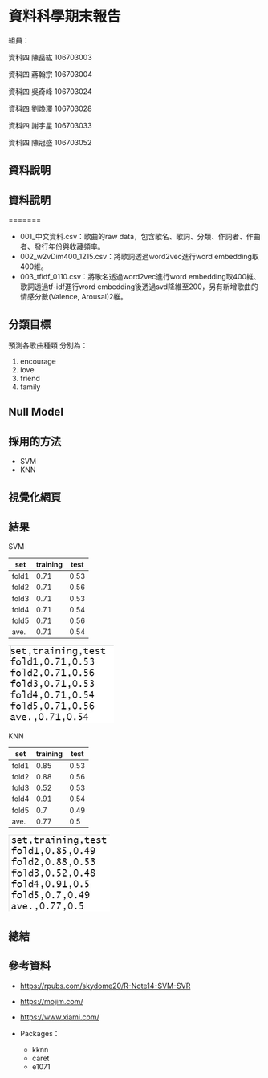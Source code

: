 # 資料科學期末報告

組員：

資科四    陳岳紘	106703003	
 
資科四    蔣翰宗	106703004
  
資科四    吳奇峰	106703024
 
資科四    劉煥澤	106703028
 
資科四    謝宇星	106703033

資科四    陳冠盛	106703052

## 資料說明

## 資料說明

=======

* 001_中文資料.csv：歌曲的raw data，包含歌名、歌詞、分類、作詞者、作曲者、發行年份與收藏頻率。
* 002_w2vDim400_1215.csv：將歌詞透過word2vec進行word embedding取400維。
* 003_tfidf_0110.csv：將歌名透過word2vec進行word embedding取400維、歌詞透過tf-idf進行word embedding後透過svd降維至200，另有新增歌曲的情感分數(Valence, Arousal)2維。

## 分類目標

預測各歌曲種類
分別為：
  1) encourage
  2) love
  3) friend
  4) family

## Null Model

## 採用的方法

* SVM
* KNN

## 視覺化網頁

## 結果

SVM

| set   | training | test |
|-------|----------|------|
| fold1 | 0.71     | 0.53 |
| fold2 | 0.71     | 0.56 |
| fold3 | 0.71     | 0.53 |
| fold4 | 0.71     | 0.54 |
| fold5 | 0.71     | 0.56 |
| ave.  | 0.71     | 0.54 |

![pic](svm_performance.png)

KNN

| set   | training | test |
|-------|----------|------|
| fold1 | 0.85     | 0.53 |
| fold2 | 0.88     | 0.56 |
| fold3 | 0.52     | 0.53 |
| fold4 | 0.91     | 0.54 |
| fold5 | 0.7      | 0.49 |
| ave.  | 0.77     | 0.5  |

![pic_two](knn_performance.png)

## 總結

## 參考資料

* https://rpubs.com/skydome20/R-Note14-SVM-SVR
* https://mojim.com/
* https://www.xiami.com/

* Packages：
  + kknn
  + caret
  + e1071
